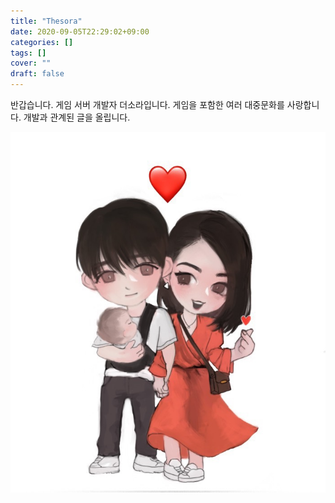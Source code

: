 ```yaml
---
title: "Thesora"
date: 2020-09-05T22:29:02+09:00
categories: []
tags: []
cover: ""
draft: false
---
```


반갑습니다. 게임 서버 개발자 더소라입니다.
게임을 포함한 여러 대중문화를 사랑합니다.
개발과 관계된 글을 올립니다.

![더소라](static/thesorafamily.jpg)

